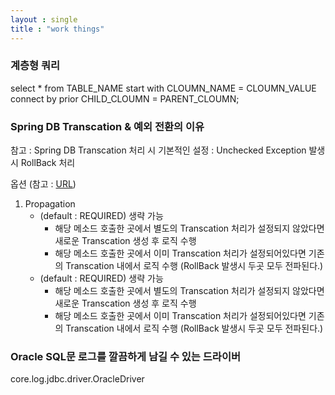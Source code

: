 ```yaml
---
layout : single
title : "work things"
---
```


### 계층형 쿼리
select * from TABLE_NAME
start with CLOUMN_NAME = CLOUMN_VALUE
connect by prior CHILD_CLOUMN = PARENT_CLOUMN;

### Spring DB Transcation & 예외 전환의 이유
참고 : Spring DB Transcation 처리 시 기본적인 설정 : Unchecked Exception 발생 시 RollBack 처리

옵션 (참고 : [URL](https://n1tjrgns.tistory.com/266))
1. Propagation
    - (default : REQUIRED) 생략 가능
      - 해당 메소드 호출한 곳에서 별도의 Transcation 처리가 설정되지 않았다면 새로운 Transcation 생성 후 로직 수행
      - 해당 메소드 호출한 곳에서 이미 Transcation 처리가 설정되어있다면 기존의 Transcation 내에서 로직 수행 (RollBack 발생시 두곳 모두 전파된다.)
    - (default : REQUIRED) 생략 가능
      - 해당 메소드 호출한 곳에서 별도의 Transcation 처리가 설정되지 않았다면 새로운 Transcation 생성 후 로직 수행
      - 해당 메소드 호출한 곳에서 이미 Transcation 처리가 설정되어있다면 기존의 Transcation 내에서 로직 수행 (RollBack 발생시 두곳 모두 전파된다.)
  
### Oracle SQL문 로그를 깔끔하게 남길 수 있는 드라이버
core.log.jdbc.driver.OracleDriver
